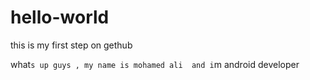 # hello-world
this is my first step on gethub 

what`s up guys , my name is mohamed ali 
and i`m android developer 
